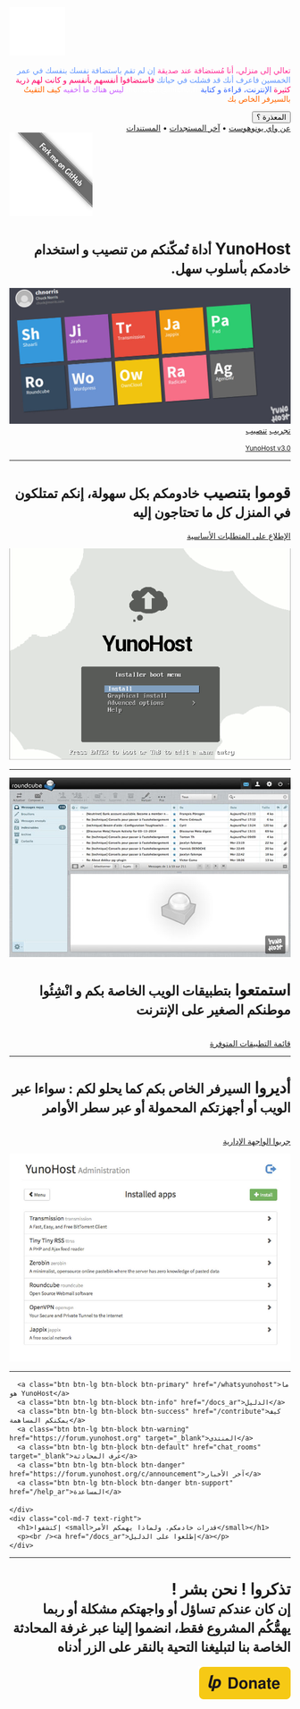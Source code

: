 <div dir="auto" class="teasing-part">                                                                      

  <div class="home-logo">
    <img src="/images/ynh_logo_white_300dpi.png" width="100"/>
  </div>

  <div dir="auto" class="punchline">
    <p>
      <span class="yolo 1" style="color: #FF3399;">تعالي إلى منزلي، أنا مُستضافة عند صديقة</span>
      <span class="yolo 2" style="color: #6699FF;">إن لم تقم باستضافة نفسك بنفسك في عمر الخمسين فاعرف أنك قد فشلت في حياتك</span>
      <span class="yolo 3" style="color: #FF0066;">فاستضافوا أنفسهم بأنفسم و كانت لهم ذرية كثيرة</span>
      <span class="yolo 4" style="color: #3366FF;">الإنترنت، قراءة و كتابة</span>
      <span class="yolo 5" style="color: #FFFFFF;">monsieur@michu.fr</span>
      <span class="yolo 6" style="color: #CC66FF;">ليس هناك ما أخفيه</span>
      <span class="yolo 7" style="color: #FF6600;">كيف التقيتُ بالسيرفر الخاص بك</span>
    </p>
    <button class="btn btn-primary btn-lg btn-block yolobtn">المعذرة ؟</button>
  </div>

  <div dir="auto" class="main-links hidden-xs">
    <a href="/whatsyunohost">عن واي يونوهوست</a> <span class="colored-bar">•</span> 
    <a href="https://forum.yunohost.org/c/announcement" target="_blank">آخر المستجدات</a> <span class="colored-bar">•</span> 
    <a href="/docs_ar">المستندات</a>
  </div>

</div><!-- teasing-part -->

<div class="boring-part" markdown="1">

  <a href="https://github.com/YunoHost" target="_blank" class="github-ribbon hidden-xs">
    <img src="/images/github_ribbon_grey.png" alt="قم بتشعيبي على جيت هب">
  </a>

  <h1 dir="rtl">YunoHost <small>أداة تُمكّنكم من تنصيب و استخدام خادمكم بأسلوب سهل.</small></h1>

  <div class="home-panel">
    <img src="/images/home_panel.jpg" />
  </div>

  <div dir="auto" class="call-to-action">
    <a class="btn btn-primary btn-lg" href="/try">تجريب</a>
    <a class="btn btn-success btn-lg" href="/install">تنصيب</a>
    <p class="text-muted"><small><a href="https://forum.yunohost.org/t/yunohost-3-0-stretch-release-sortie-de-yunohost-3-0-stretch/5020">YunoHost v3.0</a></small></p>
  </div>

  <hr />

  <div class="row cf">
    <div dir="rtl" class="col-md-7">
      <h1>قوموا بتنصيب <small>خادومكم بكل سهولة، إنكم تمتلكون في المنزل كل ما تحتاجون إليه</small></h1>
      <p><a href="/hardware">الإطلاع على المتطلبات الأساسية</a></p>
    </div>
    <div class="col-md-4">
      <div class="feature-pic">
        <img src="/images/home_install.png" />
      </div>
    </div>
  </div>

  <hr />

  <div dir="auto" class="row cf">
    <div class="col-md-4">
      <div class="feature-pic">
        <img src="/images/home_enjoy.jpg" />
      </div>
    </div>
    <div class="col-md-7 text-right">
      <h1>استمتعوا <small>بتطبيقات الويب الخاصة بكم و انْشِئُوا موطنكم الصغير على الإنترنت</small></h1>
      <p><br /><a href="/apps_ar">قائمة التطبيقات المتوفرة</a></p>
    </div>
  </div>

  <hr />

  <div dir="auto" class="row cf">
    <div class="col-md-7">
      <h1>أديروا <small>السيرفر الخاص بكم كما يحلو لكم : سواءا عبر الويب أو أجهزتكم المحمولة أو عبر سطر الأوامر</small></h1>
      <p><br /><a href="/try">جربوا الواجهة الإدارية</a></p>
    </div>
    <div class="col-md-4">
      <div class="feature-pic">
        <img src="/images/home_manage.jpg" />
      </div>
    </div>
  </div>

  <hr />

  <div dir="auto" class="row cf">
    <div class="col-md-4 button-list">

      <a class="btn btn-lg btn-block btn-primary" href="/whatsyunohost">ما هو YunoHost</a>
      <a class="btn btn-lg btn-block btn-info" href="/docs_ar">الدليل</a>
      <a class="btn btn-lg btn-block btn-success" href="/contribute">كيف يمكنكم المساهمة</a>
      <a class="btn btn-lg btn-block btn-warning" href="https://forum.yunohost.org" target="_blank">المنتدى</a>
      <a class="btn btn-lg btn-block btn-default" href="chat_rooms" target="_blank">غُرف المحادثة</a>
      <a class="btn btn-lg btn-block btn-danger" href="https://forum.yunohost.org/c/announcement">آخر الأخبار</a>
      <a class="btn btn-lg btn-block btn-danger btn-support" href="/help_ar">المساعدة</a>

    </div>
    <div class="col-md-7 text-right">
      <h1>إكتشفوا <small>قدرات خادمكم، ولماذا يهمكم الأمر</small></h1>
      <p><br /><a href="/docs_ar">إطلعوا على الدليل</a></p>
    </div>
  </div>

  <hr />

  <div dir="auto" class="text-center">
    <h1>تذكروا ! نحن بشر !<br /><small> إن كان عندكم تساؤل أو واجهتكم مشكلة أو ربما يهمُّكُم المشروع فقط، انضموا إلينا عبر غرفة المحادثة الخاصة بنا لتبليغنا التحية بالنقر على الزر أدناه &nbsp;<span class="glyphicon glyphicon-share-alt"></span> </small></h1>


<p class="liberapay">
      <a href="https://liberapay.com/YunoHost" target="_blank"><img src="/images/liberapay_logo.svg" alt="Donation button" title="Liberapay" /></a>
    </p>

  </div>

</div><!-- boring-part -->

<script type="text/javascript">
    jQuery('.teasing-part').css({
        marginTop: '0',
        display: 'block'
    });
    jQuery('.boring-part').css({
        marginTop: jQuery(window).height() + 100
    });
    jQuery( window ).resize(function() {
        jQuery('.boring-part').css({
            marginTop: jQuery('.teasing-part').height() + 100
        });
    });
    jQuery('.yolo').hide();
    randomNumber = Math.floor((Math.random()*jQuery('.yolo').length)+1);
    color = jQuery('.yolo.' + randomNumber).css('color');
    jQuery('.yolo.' + randomNumber).fadeIn();
    document.title = jQuery('.yolo.' + randomNumber).text();
    jQuery('.colored-bar').css({
      color: color,
      fontWeight: 'bold',
      padding: '1%'
    });
    jQuery('.yolobtn').css({
      background: color,
      borderColor: color
    }).on('click', function() {
      jQuery('html, body').animate({
        scrollTop: jQuery(window).height() + 80
      }, 500);
    });

</script>
